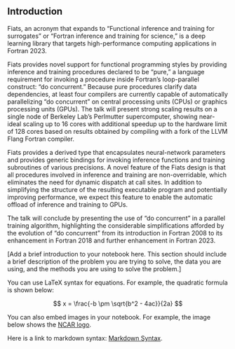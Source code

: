 Introduction
------------

Fiats, an acronym that expands to “Functional inference and training for surrogates” or
“Fortran inference and training for science,” is a deep learning library that targets
high-performance computing applications in Fortran 2023.


Fiats provides novel support for functional programming styles by providing inference and
training procedures declared to be “pure,” a language requirement for invoking a procedure
inside Fortran’s loop-parallel construct: “do concurrent.” Because pure procedures clarify
data dependencies, at least four compilers are currently capable of automatically
parallelizing “do concurrent” on central processing units (CPUs) or graphics processing
units (GPUs). The talk will present strong scaling results on a single node of Berkeley Lab’s
Perlmutter supercomputer, showing near-ideal scaling up to 16 cores with additional speedup
up to the hardware limit of 128 cores based on results obtained by compiling with a fork of
the LLVM Flang Fortran compiler.

Fiats provides a derived type that encapsulates neural-network parameters and provides
generic bindings for invoking inference functions and training subroutines of various
precisions. A novel feature of the Fiats design is that all procedures involved in
inference and training are non-overridable, which eliminates the need for dynamic
dispatch at call sites. In addition to simplifying the structure of the resulting executable
program and potentially improving performance, we expect this feature to enable the
automatic offload of inference and training to GPUs.

The talk will conclude by presenting the use of “do concurrent” in a parallel training
algorithm, highlighting the considerable simplifications afforded by the evolution of
“do concurrent” from its introduction in Fortran 2008 to its enhancement in Fortran 2018
and further enhancement in Fortran 2023.

[Add a brief introduction to your notebook here. This section should include a brief description of the problem you are trying to solve, the data you are using, and the methods you are using to solve the problem.]

You can use LaTeX syntax for equations. For example, the quadratic formula is shown below:

$$
x = \frac{-b \pm \sqrt{b^2 - 4ac}}{2a}
$$

You can also embed images in your notebook. 
For example, the image below shows the [NCAR logo](https://www2.cisl.ucar.edu/sites/default/files/NCAR_logo_2017_0.png).

Here is a link to markdown syntax: [Markdown Syntax](https://www.markdownguide.org/basic-syntax/). 